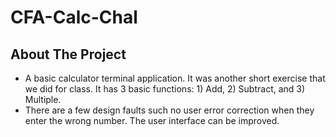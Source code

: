 # CFA-Calc-Chal

## About The Project

- A basic calculator terminal application. It was another short exercise that we did for class. It has 3 basic functions: 1) Add, 2) Subtract, and 3) Multiple.
- There are a few design faults such no user error correction when they enter the wrong number. The user interface can be improved.
